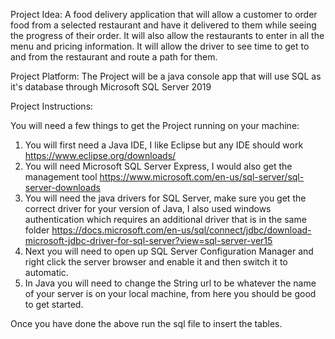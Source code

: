 Project Idea: A food delivery application that will allow a customer to order food from a selected restaurant and have it delivered to them while seeing the progress of their 
order. It will also allow the restaurants to enter in all the menu and pricing information. It will allow the driver to see time to get to and from the restaurant and route a 
path for them.

Project Platform: The Project will be a java console app that will use SQL as it's database through Microsoft SQL Server 2019

Project Instructions:

You will need a few things to get the Project running on your machine: 
  1.  You will first need a Java IDE, I like Eclipse but any IDE should work https://www.eclipse.org/downloads/
  2.  You will need Microsoft SQL Server Express, I would also get the management tool https://www.microsoft.com/en-us/sql-server/sql-server-downloads
  3.  You will need the java drivers for SQL Server, make sure you get the correct driver for your version of Java, I also used windows authentication which requires an additional driver that is in the same folder https://docs.microsoft.com/en-us/sql/connect/jdbc/download-microsoft-jdbc-driver-for-sql-server?view=sql-server-ver15
  4.  Next you will need to open up SQL Server Configuration Manager and right click the server browser and enable it and then switch it to automatic.
  5.  In Java you will need to change the String url to be whatever the name of your server is on your local machine, from here you should be good to get started. 

Once you have done the above run the sql file to insert the tables.
